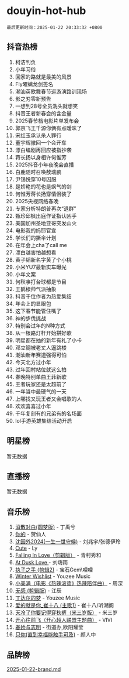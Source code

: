 # douyin-hot-hub

`最后更新时间：2025-01-22 20:33:32 +0800`

## 抖音热榜

1. 柯洁判负
1. 小年习俗
1. 回家的路就是最美的风景
1. Fly曜螭龙剑签名
1. 潮汕英歌舞春节巡游演路训现场
1. 影之刃零新预告
1. 一想到28号全员洗头就想笑
1. 抖音王者新春会的含金量
1. 2025春节档电影片单发布会
1. 郭京飞王千源你俩有点暧昧了
1. 宋红玉承认杀人罪行
1. 董宇辉撤回一个会开车
1. 漂白编剧再回应被指抄袭
1. 蒋长扬以身相许何惟芳
1. 2025抖音小年夜晚会直播
1. 白鹿随时召唤敖瑞鹏
1. 尹锡悦穿10号囚服
1. 是娇艳的花也是飒气的剑
1. 何惟芳蒋长扬穿情侣装了
1. 2025央视网络春晚
1. 专家分析特朗普再次“退群”
1. 甄珍邱枫出庭作证指认凶手
1. 美国加州圣地亚哥突发山火
1. 电影我的妈耶官宣
1. 学长们的撕伞计划
1. 在年会上cha了call me
1. 漂白越害怕越想看
1. 黄子韬新名字黄了个小桃
1. 小米YU7最新实车曝光
1. 小年文案
1. 何秋亊打台球都是节目
1. 王鹤棣帅气派抽象
1. 抖音千位作者为热爱集结
1. 年会上的显眼包
1. 这下春节能管住嘴了
1. 神的步伐挑战
1. 特别会过年的N种方式
1. 从一根路灯杆开始拼好歌
1. 明星都在抽的新年有礼了小卡
1. 邓立钢被老丈人逼跳楼
1. 潮汕新年赛道强得可怕
1. 今天北方过小年
1. 过年回村站位就这么拍
1. 春晚特别单曲王菲新歌
1. 王者玩家还是太超前了
1. 一年当中最硬气的一天
1. 上哪找又玩王者又会唱歌的人
1. 欢欢喜喜过小年
1. 千年复刻有的兄弟有的名场面
1. lol手游英雄集结活动开启

## 明星榜

暂无数据

## 直播榜

暂无数据

## 音乐榜

1. [消散对白(圆梦版)](https://sf5-hl-cdn-tos.douyinstatic.com/obj/tos-cn-ve-2774/og4jB5I5IizzoZVAAAzWgBMAsMDWoArfwBOiFs) - 丁禹兮
1. [你的](https://sf5-hl-cdn-tos.douyinstatic.com/obj/tos-cn-ve-2774/oYuIeKf42jB7sEV6B2upMdpYAgfrQWj0FeRegh) - 贺仙人
1. [沈园外2024(一生一世守候)](https://sf5-hl-cdn-tos.douyinstatic.com/obj/tos-cn-ve-2774/oAIYMHGCmKaYKFDd6FZBf9AfMfx1eErAAEJAFH) - 刘兆宇/张德伊玲
1. [Cute](https://sf5-hl-cdn-tos.douyinstatic.com/obj/tos-cn-ve-2774/o4IbIzHWKAAB4wsS5qMBRiiAlEBGTpQRNfFvuo) - Ly
1. [Falling In Love（剪辑版）](https://sf5-hl-cdn-tos.douyinstatic.com/obj/tos-cn-ve-2774/o8ajpA8zzgBPahbBIO8AcKGBLJezFCRd1wfP9f) - 青村秀和
1. [ At Dusk  Love ](https://sf5-hl-cdn-tos.douyinstatic.com/obj/tos-cn-ve-2774/o8CrpCf5CaYgI4ZrtQgMQAFEfuGqNnRSDQAPBc) - 刘嗨雨
1. [执子之手 (剪辑2)](https://sf5-hl-cdn-tos.douyinstatic.com/obj/tos-cn-ve-2774/oUoZLQjCc31XzqsBnBQUNgeKtYPBcgbFDwtfcu) - 宝石Gem\哩哩
1. [Winter Wishlist](https://sf5-hl-cdn-tos.douyinstatic.com/obj/tos-cn-ve-2774/oIIgUOeamCFCVAzxN6MFRLIBlLGpUqQxeeHrLE) - Youzee Music
1. [小美满（电影《热辣滚烫》热辣陪伴曲）](https://sf5-hl-cdn-tos.douyinstatic.com/obj/tos-cn-ve-2774/o0GAn2lSgfZIDUgtevCGDQYnFg4CwnrBaxbTZL) - 周深
1. [无感 (剪辑版)](https://sf5-hl-cdn-tos.douyinstatic.com/obj/tos-cn-ve-2774/o0eIsUzJBDlQaQFC5OFlgbMEZC1TFYBftOBn6p) - 江辰
1. [丁达尔的梦](https://sf5-hl-cdn-tos.douyinstatic.com/obj/tos-cn-ve-2774/oMU3WirUZBVQkAC9ccG5P2IQirziZM2RTInUY) - Youzee Music
1. [爱的就是你_崔十八 (主歌1)](https://sf5-hl-cdn-tos.douyinstatic.com/obj/tos-cn-ve-2774/oI5BO5DhFZ6UTcNCnZaOCBLtZ7WIMQGfgnXf5E) - 崔十八/听潮阁
1. [天冷了你要记得穿秋裤（米三岁版）](https://sf5-hl-cdn-tos.douyinstatic.com/obj/tos-cn-ve-2774/oQlIwVIDWiZ6BQilAorS7MA0AgCkQDvcZAdm1) - 米三岁
1. [开心往前飞（开心超人联盟主题曲）](https://sf5-hl-cdn-tos.douyinstatic.com/obj/tos-cn-ve-2774/9d8fb7c82cf1421fb93a9fe925275e0a) - VIVI
1. [春娇与志明](https://sf5-hl-cdn-tos.douyinstatic.com/obj/tos-cn-ve-2774/e530d8fceb7044b39707d7f9ff54add1) - 街道办,欧阳耀莹
1. [只你(直到幸福能触手可及)](https://sf5-hl-cdn-tos.douyinstatic.com/obj/tos-cn-ve-2774/o0lBkRDzFTeaVSUz3ZZSCBVtZ5DIMQGfgmEAuE) - 颜人中

## 品牌榜

[2025-01-22-brand.md](2025-01-22-brand.md)
